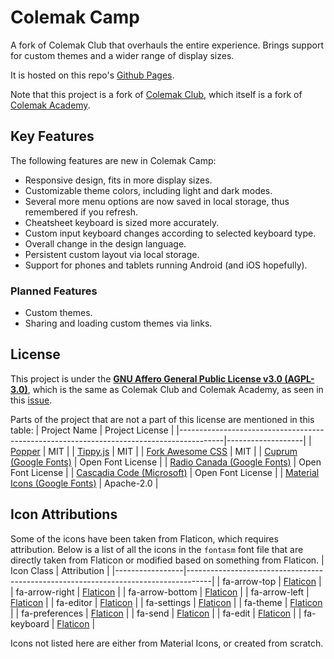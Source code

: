 # Colemak Camp
A fork of Colemak Club that overhauls the entire experience. Brings support for custom themes and a wider range of display sizes.

It is hosted on this repo's [Github Pages](https://colemakcamp.github.io/).

Note that this project is a fork of [Colemak Club](https://github.com/gnusenpai/colemakclub), which itself is a fork of [Colemak Academy](https://colemak.academy/).

## Key Features
The following features are new in Colemak Camp:
- Responsive design, fits in more display sizes.
- Customizable theme colors, including light and dark modes.
- Several more menu options are now saved in local storage, thus remembered if you refresh.
- Cheatsheet keyboard is sized more accurately.
- Custom input keyboard changes according to selected keyboard type.
- Overall change in the design language.
- Persistent custom layout via local storage.
- Support for phones and tablets running Android (and iOS hopefully).

### Planned Features
- Custom themes.
- Sharing and loading custom themes via links.

## License
This project is under the **[GNU Affero General Public License v3.0 (AGPL-3.0)](https://www.gnu.org/licenses/agpl-3.0.en.html)**, which is the same as Colemak Club and Colemak Academy, as seen in this [issue](https://github.com/Nemcorp/layoutacademy/issues/2).

Parts of the project that are not a part of this license are mentioned in this table:
| Project Name                                                                            | Project License   |
|-----------------------------------------------------------------------------------------|-------------------|
| [Popper](https://popper.js.org/)                                                        | MIT               |
| [Tippy.js](https://atomiks.github.io/tippyjs/)                                          | MIT               |
| [Fork Awesome CSS](https://github.com/ForkAwesome/Fork-Awesome)                         | MIT               |
| [Cuprum (Google Fonts)](https://fonts.google.com/specimen/Cuprum)                       | Open Font License |
| [Radio Canada (Google Fonts)](https://fonts.google.com/specimen/Radio+Canada)           | Open Font License |
| [Cascadia Code (Microsoft)](https://github.com/microsoft/cascadia-code)                 | Open Font License |
| [Material Icons (Google Fonts)](https://fonts.google.com/icons?selected=Material+Icons) | Apache-2.0        |

## Icon Attributions
Some of the icons have been taken from Flaticon, which requires attribution. Below is a list of all the icons in the `fontasm` font file that are directly taken from Flaticon or modified based on something from Flaticon.
| Icon Class      | Attribution                                                                        |
|-----------------|------------------------------------------------------------------------------------|
| fa-arrow-top    | [Flaticon](https://www.flaticon.com/free-icon/arrow-angle-pointing-to-right_54900) |
| fa-arrow-right  | [Flaticon](https://www.flaticon.com/free-icon/arrow-angle-pointing-to-right_54900) |
| fa-arrow-bottom | [Flaticon](https://www.flaticon.com/free-icon/arrow-angle-pointing-to-right_54900) |
| fa-arrow-left   | [Flaticon](https://www.flaticon.com/free-icon/arrow-angle-pointing-to-right_54900) |
| fa-editor       | [Flaticon](https://www.flaticon.com/free-icon/edit_10074336)                       |
| fa-settings     | [Flaticon](https://www.flaticon.com/free-icon/setting_12439246)                    |
| fa-theme        | [Flaticon](https://www.flaticon.com/free-icon/paint-palette_1763061)               |
| fa-preferences  | [Flaticon](https://www.flaticon.com/free-icon/equalizer_4724337)                   |
| fa-send         | [Flaticon](https://www.flaticon.com/free-icon/message_10426368)                    |
| fa-edit         | [Flaticon](https://www.flaticon.com/free-icon/edit_10074336)                       |
| fa-keyboard     | [Flaticon](https://www.flaticon.com/free-icon/keyboard_4122844)                    |

Icons not listed here are either from Material Icons, or created from scratch.